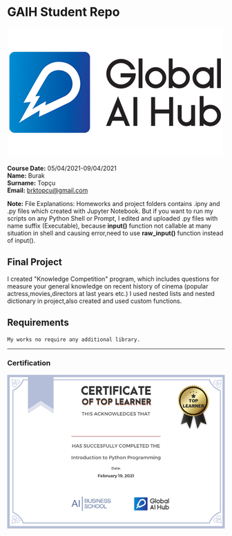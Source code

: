 # GAIH Student Repo
![](img/newlogo.png)

**Course Date:** 05/04/2021-09/04/2021<br/>
**Name:** Burak  <br/>
**Surname:** Topçu  <br/>
**Email:** brktopcu@gmail.com  <br/>

**Note:** 
File Explanations: Homeworks and project folders contains .ipny and .py files which created with Jupyter Notebook.
But if you want to run my scripts on any Python Shell or Prompt, I edited and uploaded .py files with name suffix (Executable),
because **input()** function not callable at many situation in shell and causing error,need to use 	**raw_input()** function instead of input().
## Final Project

I created "Knowledge Competition" program, which includes questions for measure your
general knowledge on recent history of cinema (popular actress,movies,directors at last years etc.)
I used nested lists and nested dictionary in project,also created and used custom functions.

## Requirements
```
My works no require any additional library.
```
---

### Certification
![](img/TopLearnerCertificate.png)

